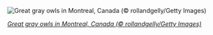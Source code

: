 
![Great gray owls in Montreal, Canada (© rollandgelly/Getty Images)](https://cn.bing.com//th?id=OHR.SuperbOwl_EN-US9869366116_1920x1080.jpg&rf=LaDigue_1920x1080.jpg&pid=hp)

*[Great gray owls in Montreal, Canada (© rollandgelly/Getty Images)](https://www.bing.com/search?q=great+gray+owl&form=hpcapt&filters=HpDate%3a%2220210207_0800%22)*
